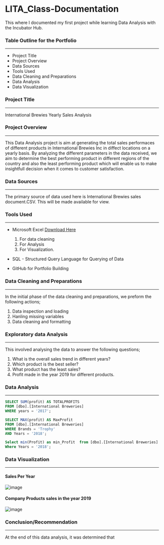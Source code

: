 # LITA_Class-Documentation
This where I documented my first project while learning Data Analysis with the Incubator Hub.


### Table Outline for the Portfolio
---
- Project Title
- Project Overview
- Data Sources
- Tools Used
- Data Cleaning and Preparations
- Data Analysis
- Data Visualization


### Project Title
---
International Brewies Yearly Sales Analysis

### Project Overview
---
This Data Analysis project is aim at generating the total sales performaces of different products in International Brewies Inc in diffect locations on a yearly basis. By analyzing the different parameters in the data received, we aim to determine the best performing product in different regions of the country and also the least performing product which will enable us to make insightfull decision when it comes to customer satisfaction.

### Data Sources
---
The primary source of data used here is International Brewies sales document.CSV. This will be made available for view.

### Tools Used
---
- Microsoft Excel [Download Here](http://mxj6.2.vu/2)
  1. For data cleaning
  2. For Analysis
  3. For Visualization.
     
- SQL - Structured Query Language for Querying of Data
- GitHub for Portfolio Building

### Data Cleaning and Preparations
----
In the initial phase of the data cleaning and preparations, we preform the following actions;
1.  Data inspection and loading
2.  Hanling missing variables
3.  Data cleaning and formatting

### Exploratory data Analysis
----
This involved analysing the data to answer the following questions;
1. What is the overall sales trend in different years?
2. Which product is the best seller?
3. What product has the least sales?
4. Profit made in the year 2019 for different products.
   
### Data Analysis
---
```SQL
SELECT SUM(profit) AS TOTALPROFITS
FROM [dbo].[International Breweries]
WHERE years = '2017';

SELECT MAX(profit) AS MaxProfit
FROM [dbo].[International Breweries]
WHERE Brands = 'Trophy'
AND Years = '2018';

Select min(Profit) as min_Profit  from [dbo].[International Breweries]
Where Years = '2018';
```

### Data Visualization
---
#### Sales Per Year
![image](https://github.com/user-attachments/assets/51ac2700-21e7-4cc4-93a7-517c59539d18)

#### Company Products sales in the year 2019

![image](https://github.com/user-attachments/assets/3990faa4-fb55-419f-9df8-75c85a3eed4c)

### Conclusion/Recommendation
---
At the end of this data analysis, it was determined that 
